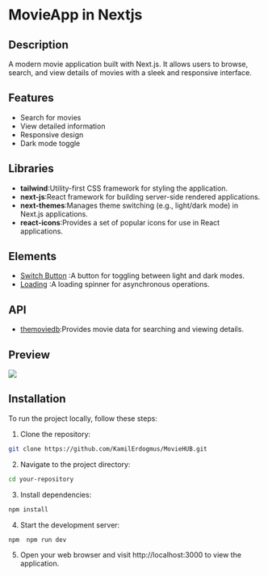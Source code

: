 # MovieApp in Nextjs

## Description

A modern movie application built with Next.js. It allows users to browse, search, and view details of movies with a sleek and responsive interface.

## Features

- Search for movies
- View detailed information
- Responsive design
- Dark mode toggle

## Libraries

- **tailwind**:Utility-first CSS framework for styling the application.
- **next-js**:React framework for building server-side rendered applications.
- **next-themes**:Manages theme switching (e.g., light/dark mode) in Next.js applications.
- **react-icons**:Provides a set of popular icons for use in React applications.

## Elements

- [Switch Button](https://uiverse.io/3bdel3ziz-T/honest-deer-30) :A button for toggling between light and dark modes.
- [Loading](https://uiverse.io/dimasptrautmaa/kind-eel-48) :A loading spinner for asynchronous operations.

## API

- [themoviedb](https://developer.themoviedb.org/docs/getting-started):Provides movie data for searching and viewing details.

## Preview

![ ](./public/MovieHUB.gif)

## Installation

To run the project locally, follow these steps:

1. Clone the repository:

```bash
git clone https://github.com/KamilErdogmus/MovieHUB.git
```

2. Navigate to the project directory:

```bash
cd your-repository
```

3. Install dependencies:

```bash
npm install
```

4. Start the development server:

```bash
npm  npm run dev
```

5. Open your web browser and visit http://localhost:3000 to view the application.
